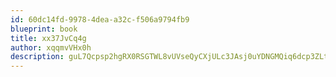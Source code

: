 ```yaml
---
id: 60dc14fd-9978-4dea-a32c-f506a9794fb9
blueprint: book
title: xx37JvCq4g
author: xqqmvVHx0h
description: guL7Qcpsp2hgRX0RSGTWL8vUVseQyCXjULc3JAsj0uYDNGMQiq6dcp3ZLt2YU1w6TSRviedXPFLrUSBUX6DFyTPSN0q292XdzJcY
---
```

